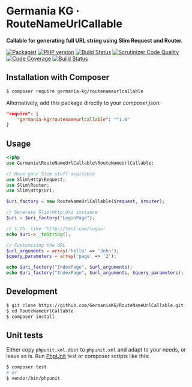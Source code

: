 # Germania KG · RouteNameUrlCallable

**Callable for generating full URL string using Slim Request und Router.**

[![Packagist](https://img.shields.io/packagist/v/germania-kg/routenameurlcallable.svg?style=flat)](https://packagist.org/packages/germania-kg/routenameurlcallable)
[![PHP version](https://img.shields.io/packagist/php-v/germania-kg/routenameurlcallable.svg)](https://packagist.org/packages/germania-kg/routenameurlcallable)
[![Build Status](https://img.shields.io/travis/GermaniaKG/RouteNameUrlCallable.svg?label=Travis%20CI)](https://travis-ci.org/GermaniaKG/RouteNameUrlCallable)
[![Scrutinizer Code Quality](https://scrutinizer-ci.com/g/GermaniaKG/RouteNameUrlCallable/badges/quality-score.png?b=master)](https://scrutinizer-ci.com/g/GermaniaKG/RouteNameUrlCallable/?branch=master)
[![Code Coverage](https://scrutinizer-ci.com/g/GermaniaKG/RouteNameUrlCallable/badges/coverage.png?b=master)](https://scrutinizer-ci.com/g/GermaniaKG/RouteNameUrlCallable/?branch=master)
[![Build Status](https://scrutinizer-ci.com/g/GermaniaKG/RouteNameUrlCallable/badges/build.png?b=master)](https://scrutinizer-ci.com/g/GermaniaKG/RouteNameUrlCallable/build-status/master)


## Installation with Composer

```bash
$ composer require germania-kg/routenameurlcallable
```

Alternatively, add this package directly to your *composer.json:*

```json
"require": {
    "germania-kg/routenameurlcallable": "^1.0"
}
```


## Usage


```php
<?php
use Germania\RouteNameUrlCallable\RouteNameUrlCallable;

// Have your Slim stuff available
use Slim\Http\Request;
use Slim\Router;
use Slim\Http\Uri;

$uri_factory = new RouteNameUrlCallable($request, $router);

// Generate Slim\Http\Uri instance 
$uri = $uri_factory("LoginPage");

// s.th. like 'http://test.com/login'
echo $uri->__toString();

// Customizing the URL
$url_arguments = array('hello' => 'John');
$query_parameters = array('page' => '2');

echo $uri_factory("IndexPage", $url_arguments);
echo $uri_factory("IndexPage", $url_arguments, $query_parameters);
```

## Development

```bash
$ git clone https://github.com/GermaniaKG/RouteNameUrlCallable.git
$ cd RouteNameUrlCallable
$ composer install
```

## Unit tests

Either copy `phpunit.xml.dist` to `phpunit.xml` and adapt to your needs, or leave as is. Run [PhpUnit](https://phpunit.de/) test or composer scripts like this:

```bash
$ composer test
# or
$ vendor/bin/phpunit
```


